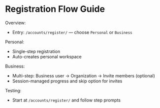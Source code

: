 # Registration Flow Guide

Overview:
- Entry: `/accounts/register/` — choose `Personal` or `Business`

Personal:
- Single-step registration
- Auto-creates personal workspace

Business:
- Multi-step: Business user → Organization → Invite members (optional)
- Session-managed progress and skip option for invites

Testing:
- Start at `/accounts/register/` and follow step prompts
